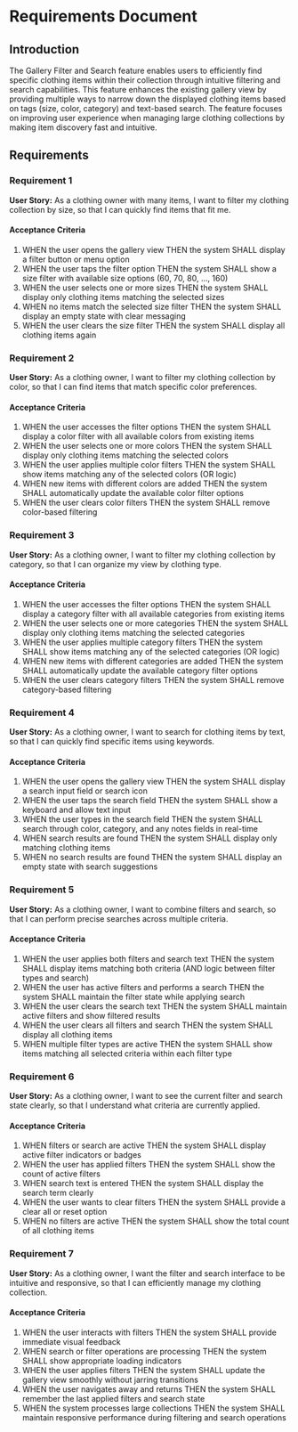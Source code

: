 # Requirements Document

## Introduction

The Gallery Filter and Search feature enables users to efficiently find specific clothing items within their collection through intuitive filtering and search capabilities. This feature enhances the existing gallery view by providing multiple ways to narrow down the displayed clothing items based on tags (size, color, category) and text-based search. The feature focuses on improving user experience when managing large clothing collections by making item discovery fast and intuitive.

## Requirements

### Requirement 1

**User Story:** As a clothing owner with many items, I want to filter my clothing collection by size, so that I can quickly find items that fit me.

#### Acceptance Criteria

1. WHEN the user opens the gallery view THEN the system SHALL display a filter button or menu option
2. WHEN the user taps the filter option THEN the system SHALL show a size filter with available size options (60, 70, 80, ..., 160)
3. WHEN the user selects one or more sizes THEN the system SHALL display only clothing items matching the selected sizes
4. WHEN no items match the selected size filter THEN the system SHALL display an empty state with clear messaging
5. WHEN the user clears the size filter THEN the system SHALL display all clothing items again

### Requirement 2

**User Story:** As a clothing owner, I want to filter my clothing collection by color, so that I can find items that match specific color preferences.

#### Acceptance Criteria

1. WHEN the user accesses the filter options THEN the system SHALL display a color filter with all available colors from existing items
2. WHEN the user selects one or more colors THEN the system SHALL display only clothing items matching the selected colors
3. WHEN the user applies multiple color filters THEN the system SHALL show items matching any of the selected colors (OR logic)
4. WHEN new items with different colors are added THEN the system SHALL automatically update the available color filter options
5. WHEN the user clears color filters THEN the system SHALL remove color-based filtering

### Requirement 3

**User Story:** As a clothing owner, I want to filter my clothing collection by category, so that I can organize my view by clothing type.

#### Acceptance Criteria

1. WHEN the user accesses the filter options THEN the system SHALL display a category filter with all available categories from existing items
2. WHEN the user selects one or more categories THEN the system SHALL display only clothing items matching the selected categories
3. WHEN the user applies multiple category filters THEN the system SHALL show items matching any of the selected categories (OR logic)
4. WHEN new items with different categories are added THEN the system SHALL automatically update the available category filter options
5. WHEN the user clears category filters THEN the system SHALL remove category-based filtering

### Requirement 4

**User Story:** As a clothing owner, I want to search for clothing items by text, so that I can quickly find specific items using keywords.

#### Acceptance Criteria

1. WHEN the user opens the gallery view THEN the system SHALL display a search input field or search icon
2. WHEN the user taps the search field THEN the system SHALL show a keyboard and allow text input
3. WHEN the user types in the search field THEN the system SHALL search through color, category, and any notes fields in real-time
4. WHEN search results are found THEN the system SHALL display only matching clothing items
5. WHEN no search results are found THEN the system SHALL display an empty state with search suggestions

### Requirement 5

**User Story:** As a clothing owner, I want to combine filters and search, so that I can perform precise searches across multiple criteria.

#### Acceptance Criteria

1. WHEN the user applies both filters and search text THEN the system SHALL display items matching both criteria (AND logic between filter types and search)
2. WHEN the user has active filters and performs a search THEN the system SHALL maintain the filter state while applying search
3. WHEN the user clears the search text THEN the system SHALL maintain active filters and show filtered results
4. WHEN the user clears all filters and search THEN the system SHALL display all clothing items
5. WHEN multiple filter types are active THEN the system SHALL show items matching all selected criteria within each filter type

### Requirement 6

**User Story:** As a clothing owner, I want to see the current filter and search state clearly, so that I understand what criteria are currently applied.

#### Acceptance Criteria

1. WHEN filters or search are active THEN the system SHALL display active filter indicators or badges
2. WHEN the user has applied filters THEN the system SHALL show the count of active filters
3. WHEN search text is entered THEN the system SHALL display the search term clearly
4. WHEN the user wants to clear filters THEN the system SHALL provide a clear all or reset option
5. WHEN no filters are active THEN the system SHALL show the total count of all clothing items

### Requirement 7

**User Story:** As a clothing owner, I want the filter and search interface to be intuitive and responsive, so that I can efficiently manage my clothing collection.

#### Acceptance Criteria

1. WHEN the user interacts with filters THEN the system SHALL provide immediate visual feedback
2. WHEN search or filter operations are processing THEN the system SHALL show appropriate loading indicators
3. WHEN the user applies filters THEN the system SHALL update the gallery view smoothly without jarring transitions
4. WHEN the user navigates away and returns THEN the system SHALL remember the last applied filters and search state
5. WHEN the system processes large collections THEN the system SHALL maintain responsive performance during filtering and search operations